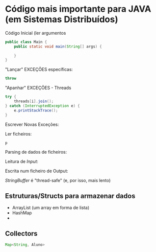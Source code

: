 # Código mais importante para JAVA (em Sistemas Distribuídos)

Código Inicial (ler argumentos
```java
public class Main {
    public static void main(String[] args) {
    
    }
}
```

"Lançar" EXCEÇÕES específicas:
```java
throw
```

"Apanhar" EXCEÇÕES - Threads
```java
try {
    threads[i].join();
} catch (InterruptedException e) {
    e.printStackTrace();
}
```

Escrever Novas Exceções:

Ler ficheiros:
```java
p
```

Parsing de dados de ficheiros:


Leitura de _Input_:


Escrita num ficheiro de Output:


_StringBuffer_ é "thread-safe" (e, por isso, mais lento)

## 

## Estruturas/Structs para armazenar dados

- ArrayList (um array em forma de lista) 
- HashMap
- 

## Collectors

```java
Map<String, Aluno>
```
